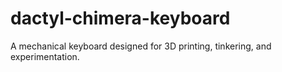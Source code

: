 # dactyl-chimera-keyboard
A mechanical keyboard designed for 3D printing, tinkering, and experimentation.
